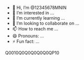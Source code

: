 - 👋 Hi, I’m @12345678MNIN
- 👀 I’m interested in ...
- 🌱 I’m currently learning ...
- 💞️ I’m looking to collaborate on ...
- 📫 How to reach me ...
- 😄 Pronouns: ...
- ⚡ Fun fact: ...

<!---
12345678MNIN/12345678MNIN is a ✨ special ✨ repository because its `README.md` (this file) appears on your GitHub profile.
You can click the Preview link to take a look at your changes.
--->
Q0010Q0Q0Q0Q0Q0QP10
